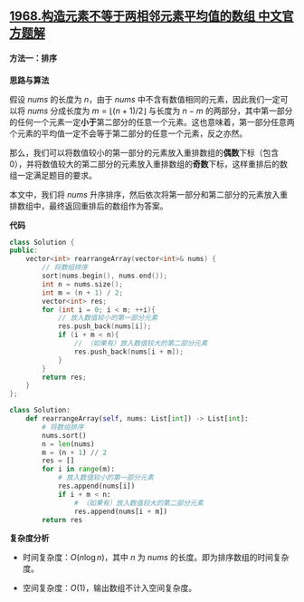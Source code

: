 ## [1968.构造元素不等于两相邻元素平均值的数组 中文官方题解](https://leetcode.cn/problems/array-with-elements-not-equal-to-average-of-neighbors/solutions/100000/gou-zao-yuan-su-bu-deng-yu-liang-xiang-l-u6vz)
#### 方法一：排序

**思路与算法**

假设 $\textit{nums}$ 的长度为 $n$，由于 $\textit{nums}$ 中不含有数值相同的元素，因此我们一定可以将 $\textit{nums}$ 分成长度为 $m = \lfloor (n + 1) / 2 \rfloor$ 与长度为 $n - m$ 的两部分，其中第一部分的任何一个元素一定**小于**第二部分的任意一个元素。这也意味着，第一部分任意两个元素的平均值一定不会等于第二部分的任意一个元素，反之亦然。

那么，我们可以将数值较小的第一部分的元素放入重排数组的**偶数**下标（包含 $0$），并将数值较大的第二部分的元素放入重排数组的**奇数**下标，这样重排后的数组一定满足题目的要求。

本文中，我们将 $\textit{nums}$ 升序排序，然后依次将第一部分和第二部分的元素放入重排数组中，最终返回重排后的数组作为答案。

**代码**

```C++ [sol1-C++]
class Solution {
public:
    vector<int> rearrangeArray(vector<int>& nums) {
        // 将数组排序
        sort(nums.begin(), nums.end());
        int n = nums.size();
        int m = (n + 1) / 2;
        vector<int> res;
        for (int i = 0; i < m; ++i){
            // 放入数值较小的第一部分元素
            res.push_back(nums[i]);
            if (i + m < n){
                // （如果有）放入数值较大的第二部分元素
                res.push_back(nums[i + m]);
            }
        }
        return res;
    }
};
```

```Python [sol1-Python3]
class Solution:
    def rearrangeArray(self, nums: List[int]) -> List[int]:
        # 将数组排序
        nums.sort()
        n = len(nums)
        m = (n + 1) // 2
        res = []
        for i in range(m):
            # 放入数值较小的第一部分元素
            res.append(nums[i])
            if i + m < n:
                # （如果有）放入数值较大的第二部分元素
                res.append(nums[i + m])
        return res
```

**复杂度分析**

- 时间复杂度：$O(n\log n)$，其中 $n$ 为 $\textit{nums}$ 的长度。即为排序数组的时间复杂度。

- 空间复杂度：$O(1)$，输出数组不计入空间复杂度。